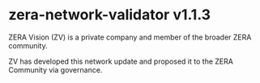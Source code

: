 # zera-network-validator v1.1.3
ZERA Vision (ZV) is a private company and member of the broader ZERA community.

ZV has developed this network update and proposed it to the ZERA Community via governance.
